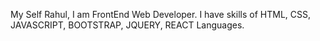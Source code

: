 My Self Rahul,
I am FrontEnd Web Developer.
I have skills of HTML, CSS, JAVASCRIPT, BOOTSTRAP, JQUERY, REACT Languages.
